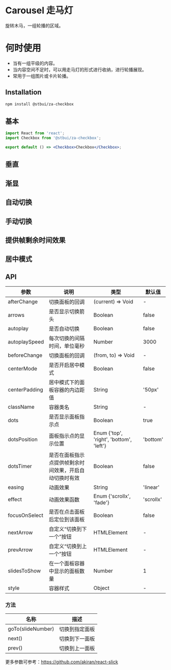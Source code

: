 # Carousel 走马灯

旋转木马，一组轮播的区域。

# 何时使用

-   当有一组平级的内容。
-   当内容空间不足时，可以用走马灯的形式进行收纳，进行轮播展现。
-   常用于一组图片或卡片轮播。

## Installation

```sh
npm install @stbui/za-checkbox
```

## 基本

```jsx
import React from 'react';
import Checkbox from '@stbui/za-checkbox';

export default () => <Checkbox>Checkbox</Checkbox>;
```

## 垂直

## 渐显

## 自动切换

## 手动切换

## 提供帧剩余时间效果

## 居中模式

## API

| 参数          | 说明                                                   | 类型                                    | 默认值    |
| ------------- | ------------------------------------------------------ | --------------------------------------- | --------- |
| afterChange   | 切换面板的回调                                         | (current) => Void                       | -         |
| arrows        | 是否显示切换箭头                                       | Boolean                                 | false     |
| autoplay      | 是否自动切换                                           | Boolean                                 | false     |
| autoplaySpeed | 每次切换的间隔时间，单位毫秒                           | Number                                  | 3000      |
| beforeChange  | 切换面板的回调                                         | (from, to) => Void                      | -         |
| centerMode    | 是否开启居中模式                                       | Boolean                                 | false     |
| centerPadding | 居中模式下的面板容器的内边距值                         | String                                  | '50px'    |
| className     | 容器类名                                               | String                                  | -         |
| dots          | 是否显示面板指示点                                     | Boolean                                 | true      |
| dotsPosition  | 面板指示点的显示位置                                   | Enum {'top', 'right', 'bottom', 'left'} | 'bottom'  |
| dotsTimer     | 是否在面板指示点提供帧剩余时间效果，开启自动切换时有效 | Boolean                                 | false     |
| easing        | 动画效果                                               | String                                  | 'linear'  |
| effect        | 动画效果函数                                           | Enum {'scrollx', 'fade'}                | 'scrollx' |
| focusOnSelect | 是否在点击面板后定位到该面板                           | Boolean                                 | false     |
| nextArrow     | 自定义“切换到下一个”按钮                               | HTMLElement                             | -         |
| prevArrow     | 自定义“切换到上一个”按钮                               | HTMLElement                             | -         |
| slidesToShow  | 在一个面板容器中显示的面板数量                         | Number                                  | 1         |
| style         | 容器样式                                               | Object                                  | -         |

### 方法

| 名称              | 描述           |
| ----------------- | -------------- |
| goTo(slideNumber) | 切换到指定面板 |
| next()            | 切换到下一面板 |
| prev()            | 切换到上一面板 |

更多参数可参考：<https://github.com/akiran/react-slick>
